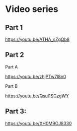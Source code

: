 # Video series

## Part 1

https://youtu.be/ATHA_sZgQb8

## Part 2

Part A

https://youtu.be/zhjPTw7l8n0

Part B

https://youtu.be/Qsul1SGzgWY

## Part 3:

https://youtu.be/XH0M9OJ8330
